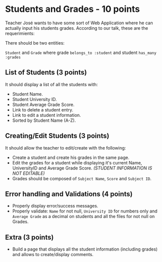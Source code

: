 # Students and Grades - 10 points

Teacher José wants to have some sort of Web Application where he can actually input his students grades. According to our talk, these are the requerimients:

There should be two entities:

`Student` and `Grade` where grade `belongs_to :student` and student `has_many :grades`

## List of Students (3 points)

It should display a list of all the students with:
- Student Name.
- Student University ID.
- Student Average Grade Score.
- Link to delete a student entry.
- Link to edit a student information.
- Sorted by Student Name (A-Z).

## Creating/Edit Students (3 points)

It should allow the teacher to edit/create with the following:
- Create a student and create his grades in the same page.
- Edit the grades for a student while displaying it's current Name, UniversityID and Average Grade Score. *(STUDENT INFORMATION IS NOT EDITABLE)*
- Grades should be composed of `Subject Name`, `Score` and `Subject ID`.

## Error handling and Validations (4 points)

- Properly display error/success messages.
- Properly validate: `Name` for not null, `University ID` for numbers only and `Average Grade` as a decimal on students and all the files for not null on Grades.

## Extra (3 points)

- Build a page that displays all the student information (including grades) and allows to create/display comments.

